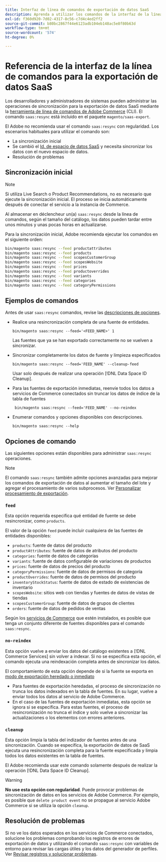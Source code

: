 ```yaml
---
title: Interfaz de línea de comandos de exportación de datos SaaS
description: Aprenda a utilizar los comandos de la interfaz de la línea de comandos para administrar fuentes y procesos para los servicios SaaS de  [!DNL data export extension] for Adobe Commerce.
exl-id: f360d920-7d02-4317-8c56-c7d4c4ed2ff2
source-git-commit: b80bc2867f44e6123adb104eb148ac5e8f80b63d
workflow-type: tm+mt
source-wordcount: '574'
ht-degree: 0%

---
```


# Referencia de la interfaz de la línea de comandos para la exportación de datos SaaS

Los desarrolladores y administradores de sistemas pueden administrar las operaciones de sincronización para la exportación de datos SaaS mediante la [herramienta de línea de comandos de Adobe Commerce](https://experienceleague.adobe.com/en/docs/commerce-operations/configuration-guide/cli/config-cli) (CLI). El comando `saas:resync` está incluido en el paquete `magento/saas-export`.

El Adobe no recomienda usar el comando `saas:resync` con regularidad. Los escenarios habituales para utilizar el comando son:

- La sincronización inicial
- Se cambió el [Id. de espacio de datos SaaS](https://experienceleague.adobe.com/en/docs/commerce-admin/config/services/saas) y necesita sincronizar los datos con el nuevo espacio de datos.
- Resolución de problemas

## Sincronización inicial

>[!NOTE]
>Si utiliza Live Search o Product Recommendations, no es necesario que ejecute la sincronización inicial. El proceso se inicia automáticamente después de conectar el servicio a la instancia de Commerce.

Al almacenar en déclencheur un(a) `saas:resync` desde la línea de comandos, según el tamaño del catálogo, los datos pueden tardar entre unos minutos y unas pocas horas en actualizarse.

Para la sincronización inicial, Adobe recomienda ejecutar los comandos en el siguiente orden:

```bash
bin/magento saas:resync --feed productattributes
bin/magento saas:resync --feed products
bin/magento saas:resync --feed scopesCustomerGroup
bin/magento saas:resync --feed scopesWebsite
bin/magento saas:resync --feed prices
bin/magento saas:resync --feed productoverrides
bin/magento saas:resync --feed variants
bin/magento saas:resync --feed categories
bin/magento saas:resync --feed categoryPermissions
```

## Ejemplos de comandos

Antes de usar `saas:resync` comandos, revise las [descripciones de opciones](#command-options).

- Realice una resincronización completa de una fuente de entidades.

  ```
  bin/magento saas:resync --feed='<FEED_NAME>' 1
  ```

  Las fuentes que ya se han exportado correctamente no se vuelven a sincronizar.

- Sincronizar completamente los datos de fuente y limpieza especificados

  ```
  bin/magento saas:resync --feed='FEED_NAME' --cleanup-feed
  ```

  Usar solo después de realizar una operación [!DNL Data Space ID Cleanup].

- Para las fuentes de exportación inmediatas, reenvíe todos los datos a servicios de Commerce conectados sin truncar los datos de índice de la tabla de fuentes

  ```
   bin/magento saas:resync --feed='FEED_NAME' --no-reindex
  ```

- Enumerar comandos y opciones disponibles con descripciones.

  ```
  bin/magento saas:resync --help
  ```

## Opciones de comando

Las siguientes opciones están disponibles para administrar `saas:resync` operaciones.

>[!NOTE]
>
>El comando `saas:resync` también admite opciones avanzadas para mejorar los comandos de exportación de datos al aumentar el tamaño del lote y agregar el procesamiento de varios subprocesos. Ver [Personalizar procesamiento de exportación](customize-export-processing.md).

### `feed`

Esta opción requerida especifica qué entidad de fuente se debe resincronizar, como `products`.

El valor de la opción `feed` puede incluir cualquiera de las fuentes de entidades disponibles:

- `products`: fuente de datos del producto
- `productAttributes`: fuente de datos de atributos del producto
- `categories`: fuente de datos de categorías
- `variants`: fuente de datos configurable de variaciones de productos
- `prices`: fuente de datos de precios del producto
- `categoryPermissions`: fuente de datos de permisos de categoría
- `productOverrides`: fuente de datos de permisos del producto
- `inventoryStockStatus`: fuente de datos de estado de existencias de inventario
- `scopesWebsite`: sitios web con tiendas y fuentes de datos de vistas de tiendas
- `scopesCustomerGroup`: fuente de datos de grupos de clientes
- `orders`: fuente de datos de pedidos de ventas

Según los [servicios de Commerce](../landing/saas.md) que estén instalados, es posible que tenga un conjunto diferente de fuentes disponibles para el comando `saas:resync`.

### `no-reindex`

Esta opción vuelve a enviar los datos del catálogo existentes a [!DNL Commerce Services] sin volver a indexar. Si no se especifica esta opción, el comando ejecuta una reindexación completa antes de sincronizar los datos.

El comportamiento de esta opción depende de si la fuente se exporta en [modo de exportación heredado o inmediato](data-synchronization.md#synchronization-modes)

- Para fuentes de exportación heredadas, el proceso de sincronización no trunca los datos indexados en la tabla de fuentes. En su lugar, vuelve a enviar todos los datos al servicio de Adobe Commerce.
- En el caso de las fuentes de exportación inmediatas, esta opción se ignora si se especifica. Para estas fuentes, el proceso de resincronización no trunca el índice y solo vuelve a sincronizar las actualizaciones o los elementos con errores anteriores.

### `cleanup`

Esta opción limpia la tabla del indizador de fuentes antes de una sincronización. Cuando se especifica, la exportación de datos de SaaS ejecuta una resincronización completa para la fuente especificada y limpia todos los datos existentes en la tabla de fuentes.

El Adobe recomienda usar este comando solamente después de realizar la operación [!DNL Data Space ID Cleanup].

>[!WARNING]
>
>**No use esta opción con regularidad**. Puede provocar problemas de sincronización de datos en los servicios de Adobe Commerce. Por ejemplo, es posible que `delete product event` no se propague al servicio Adobe Commerce si se utiliza la opción `cleanup`.

## Resolución de problemas

Si no ve los datos esperados en los servicios de Commerce conectados, solucione los problemas comprobando los registros de errores de exportación de datos y utilizando el comando `saas:resync` con variables de entorno para revisar las cargas útiles y los datos del generador de perfiles. Ver [Revisar registros y solucionar problemas](troubleshooting-logging.md).
